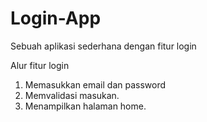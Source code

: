 # Login-App
Sebuah aplikasi sederhana dengan fitur login

Alur fitur login
1. Memasukkan email dan password
2. Memvalidasi masukan.
3. Menampilkan halaman home.
